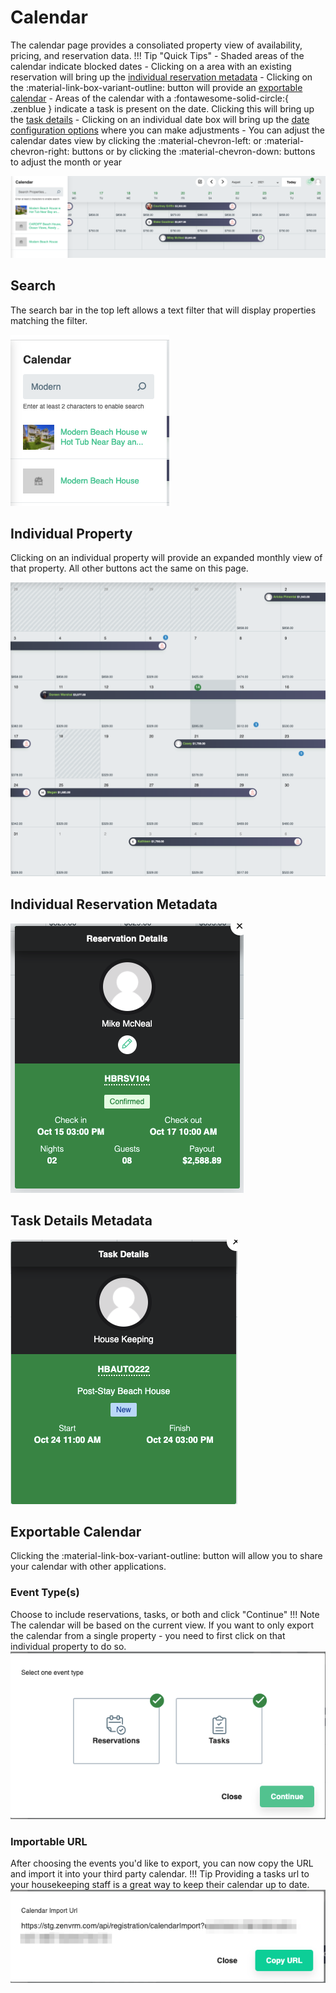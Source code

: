 # Calendar
The calendar page provides a consoliated property view of availability, pricing, and reservation data.
!!! Tip "Quick Tips"
	- Shaded areas of the calendar indicate blocked dates
	- Clicking on a area with an existing reservation will bring up the [individual reservation metadata](#individual-reservation-metadata)
	- Clicking on the :material-link-box-variant-outline: button will provide an [exportable calendar](#exportable-calendar)
	- Areas of the calendar with a :fontawesome-solid-circle:{ .zenblue } indicate a task is present on the date. Clicking this will bring up the [task details](#task-details-metadata)
	- Clicking on an individual date box will bring up the [date configuration options](#date-configuration-options) where you can make adjustments
	- You can adjust the calendar dates view by clicking the :material-chevron-left: or :material-chevron-right: buttons or by clicking the :material-chevron-down: buttons to adjust the month or year

![calendar](images/calendar_full.png)

## Search
The search bar in the top left allows a text filter that will display properties matching the filter.

![search](images/calendar_search.png)

## Individual Property
Clicking on an individual property will provide an expanded monthly view of that property. All other buttons act the same on this page.

![calendar property](images/calendar_individual.png)

## Individual Reservation Metadata

![reservation meta](images/calendar_reservation_meta.png)


## Task Details Metadata

![task meta](images/calendar_task_meta.png)

## Exportable Calendar
Clicking the :material-link-box-variant-outline: button will allow you to share your calendar with other applications. 

### Event Type(s)
Choose to include reservations, tasks, or both and click "Continue"
!!! Note
	The calendar will be based on the current view. If you want to only export the calendar from a single property - you need to first click on that individual property to do so.
![calendar export create](images/calendar_export1.png)

### Importable URL
After choosing the events you'd like to export, you can now copy the URL and import it into your third party calendar.
!!! Tip
	Providing a tasks url to your housekeeping staff is a great way to keep their calendar up to date.
![calendar import url](images/calendar_export2.png)

